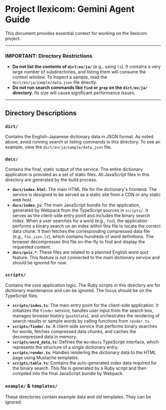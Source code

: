 # Project llexicom: Gemini Agent Guide

This document provides essential context for working on the llexicom project.

---

### **IMPORTANT: Directory Restrictions**

-   **Do not list the contents of `dict/en/ja/`** (e.g., using `ls`). It contains a very large number of subdirectories, and listing them will consume the context window. To inspect a sample, read the `dict/en/ja/sample/data.json` file directly.
-   **Do not run search commands like `find` or `grep` on the `dict/en/ja/` directory.** Its size will cause significant performance issues.

---

## Directory Descriptions

### `dict/`

Contains the English-Japanese dictionary data in JSON format. As noted above, avoid running search or listing commands in this directory. To see an example, view the `dict/en/ja/sample/data.json` file.

### `docs/`

Contains the final, static output of the service. The entire dictionary application is provided as a set of static files. All JavaScript files in this directory are generated by the build process.

-   **`docs/index.html`**: The main HTML file for the dictionary's frontend. The service is designed to be served as a static site from a CDN or any static web host.
-   **`docs/index.js`**: The main JavaScript bundle for the application, generated by Webpack from the TypeScript sources in `scripts/`. It serves as the client-side entry point and includes the binary search index. When a user searches for a word (e.g., `foo`), the application performs a binary search on an index within this file to locate the correct data chunk. It then fetches the corresponding compressed data file (e.g., `foo.json.lz`), which contains hundreds of word definitions. The browser decompresses this file on-the-fly to find and display the requested content.
-   **`docs/quiz.*`**: These files are related to a planned English word quiz feature. This feature is not connected to the main dictionary service and should be ignored for now.

### `scripts/`

Contains the core application logic. The Ruby scripts in this directory are for dictionary maintenance and can be ignored. The focus should be on the TypeScript files.

-   **`scripts/index.ts`**: The main entry point for the client-side application. It initializes the `Finder` service, handles user input from the search box, manages browser history (`pushState`), and orchestrates the rendering of search results or sample words by calling functions from `render.ts`.
-   **`scripts/finder.ts`**: A client-side service that performs binary searches for words, fetches compressed data chunks, and caches the decompressed data in memory.
-   **`scripts/word_data.ts`**: Defines the `WordData` TypeScript interface, which represents the structure of a single dictionary entry.
-   **`scripts/render.ts`**: Handles rendering the dictionary data to the HTML page using Mustache templates.
-   **`scripts/table.ts`**: Contains the auto-generated index data required for the binary search. This file is generated by a Ruby script and then compiled into the final JavaScript bundle by Webpack.

### `example/` & `templates/`

These directories contain example data and old templates. They can be ignored.
